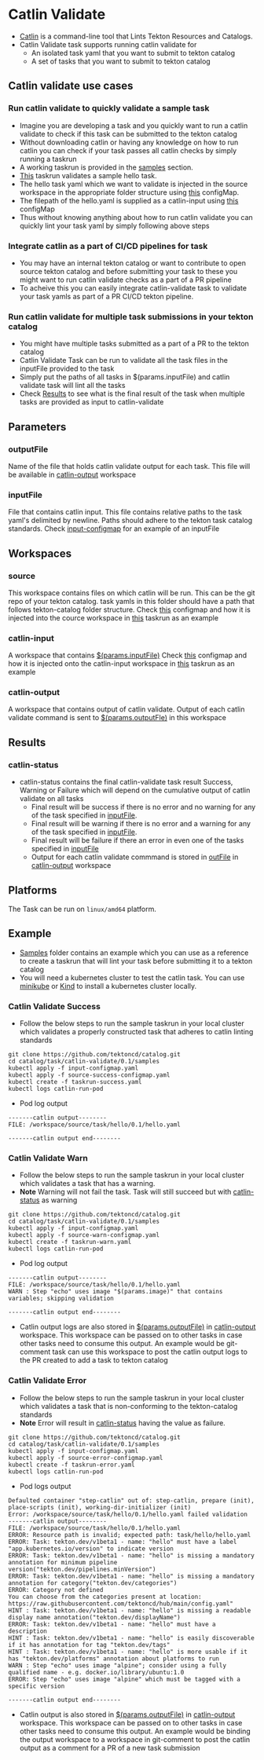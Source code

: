 # Catlin Validate

* [Catlin](https://github.com/tektoncd/catlin) is a command-line tool that Lints Tekton Resources and Catalogs.
* Catlin Validate task supports running catlin validate for
    * An isolated task yaml that you want to submit to tekton catalog
    * A set of tasks that you want to submit to tekton catalog

## Catlin validate use cases

### Run catlin validate to quickly validate a sample task
* Imagine you are developing a task and you quickly want to run a catlin validate to check if this task can be submitted to the tekton catalog
* Without downloading catlin or having any knowledge on how to run catlin you can check if your task passes all catlin checks by simply running a taskrun
* A working taskrun is provided in the [samples](../0.1/samples/taskrun-success.yaml) section. 
* [This](../0.1/samples/taskrun-success.yaml) taskrun validates a sample hello task. 
* The hello task yaml which we want to validate is injected in the source workspace in the appropriate folder structure using  [this](../0.1/samples/source-success-configmap.yaml) configMap.
* The filepath of the hello.yaml is supplied as a catlin-input using [this](../0.1/samples/input-configmap.yaml) configMap
* Thus without knowing anything about how to run catlin validate you can quickly lint your task yaml by simply following above steps

### Integrate catlin as a part of CI/CD pipelines for task
* You may have an internal tekton catalog or want to contribute to open source tekton catalog and before submitting your task to these you might want to run catlin validate checks as a part of a PR pipeline
* To acheive this you can easily integrate catlin-validate task to validate your task yamls as part of a PR CI/CD tekton pipeline. 


### Run catlin validate for multiple task submissions in your tekton catalog
* You might have multiple tasks submitted as a part of a PR to the tekton catalog
* Catlin Validate Task can be run to validate all the task files in the inputFile provided to the task
* Simply put the paths of all tasks in $(params.inputFile) and catlin validate task will lint all the tasks
* Check [Results](#results) to see what is the final result of the task when multiple tasks are provided as input to catlin-validate



## Parameters

### outputFile 
Name of the file that holds catlin validate output for each task. This file will be available in [catlin-output](#catlin-output) workspace
### inputFile
File that contains catlin input. This file contains relative paths to the task yaml's delimited by newline. Paths should adhere to the tekton task catalog standards. Check [input-configmap](../0.1/samples/input-configmap.yaml) for an example of an inputFile


## Workspaces

### source
This workspace contains files on which catlin will be run. This can be the git repo of your tekton catalog. task yamls in this folder should have a path that follows tekton-catalog folder structure. Check [this](../0.1/samples/source-success-configmap.yaml) configmap and how it is injected into the cource workspace in [this](../0.1/samples/taskrun-success.yaml) taskrun as an example
### catlin-input
A workspace that contains [$(params.inputFile)](#inputfile) Check [this](../0.1/samples/input-configmap.yaml) configmap and how it is injected onto the catlin-input workspace in [this](../0.1/samples/taskrun-success.yaml) taskrun as an example
### catlin-output
A workspace that contains output of catlin validate. Output of each catlin validate command is sent to [$(params.outputFle)](#outputfile) in this workspace

## Results

### catlin-status
* catlin-status contains the final catlin-validate task result Success, Warning or Failure  which will depend on the cumulative output of catlin validate on all tasks
    * Final result will be success if there is no error and no warning for any of the task specified in [inputFile](#inputfile). 
    * Final result will be warning if there is no error and a warning for any of the task specified in [inputFile](#inputfile).
    * Final result will be failure if there an error in even one of the tasks specified in [inputFile](#inputfile)
    * Output for each catlin validate commmand is stored in [outFile](#outputfile) in [catlin-output](#catlin-output) workspace


## Platforms

The Task can be run on `linux/amd64` platform.

## Example
* [Samples](../0.1/samples) folder contains an example which you can use as a reference to create a taskrun that will lint your task before submitting it to a tekton catalog
* You will need a kubernetes cluster to test the catlin task. You can use [minikube](https://minikube.sigs.k8s.io/docs/start/) or [Kind](https://kind.sigs.k8s.io/) to install a kubernetes cluster locally.

### Catlin Validate Success
* Follow the below steps to run the sample taskrun in your local cluster which validates a properly constructed task that adheres to catlin linting standards
```
git clone https://github.com/tektoncd/catalog.git
cd catalog/task/catlin-validate/0.1/samples
kubectl apply -f input-configmap.yaml
kubectl apply -f source-success-configmap.yaml
kubectl create -f taskrun-success.yaml
kubectl logs catlin-run-pod 
```
* Pod log output
```Defaulted container "step-catlin" out of: step-catlin, prepare (init), place-scripts (init), working-dir-initializer (init)
-------catlin output--------
FILE: /workspace/source/task/hello/0.1/hello.yaml

-------catlin output end--------
```



### Catlin Validate Warn
* Follow the below steps to run the sample taskrun in your local cluster which validates a task that has a warning.
* **Note** Warning will not fail the task. Task will still succeed but with [catlin-status](#catlin-status) as warning
```
git clone https://github.com/tektoncd/catalog.git
cd catalog/task/catlin-validate/0.1/samples
kubectl apply -f input-configmap.yaml
kubectl apply -f source-warn-configmap.yaml
kubectl create -f taskrun-warn.yaml
kubectl logs catlin-run-pod 
```
* Pod log output
```Defaulted container "step-catlin" out of: step-catlin, prepare (init), place-scripts (init), working-dir-initializer (init)
-------catlin output--------
FILE: /workspace/source/task/hello/0.1/hello.yaml
WARN : Step "echo" uses image "$(params.image)" that contains variables; skipping validation

-------catlin output end--------
```
* Catlin output logs are also stored in [$(params.outputFile)](#outputfile) in [catlin-output](#catlin-output) workspace. This workspace can be passed on to other tasks in case other tasks need to consume this output. An example would be git-comment task can use this workspace to post the catlin output logs to the PR created to add a task to tekton catalog


### Catlin Validate Error
* Follow the below steps to run the sample taskrun in your local cluster which validates a task that is non-conforming to the tekton-catalog standards
* **Note** Error will result in [catlin-status](#catlin-status) having the value as failure.
```
git clone https://github.com/tektoncd/catalog.git
cd catalog/task/catlin-validate/0.1/samples
kubectl apply -f input-configmap.yaml
kubectl apply -f source-error-configmap.yaml
kubectl create -f taskrun-error.yaml
kubectl logs catlin-run-pod 
```
* Pod logs output
```
Defaulted container "step-catlin" out of: step-catlin, prepare (init), place-scripts (init), working-dir-initializer (init)
Error: /workspace/source/task/hello/0.1/hello.yaml failed validation
-------catlin output--------
FILE: /workspace/source/task/hello/0.1/hello.yaml
ERROR: Resource path is invalid; expected path: task/hello/hello.yaml
ERROR: Task: tekton.dev/v1beta1 - name: "hello" must have a label "app.kubernetes.io/version" to indicate version
ERROR: Task: tekton.dev/v1beta1 - name: "hello" is missing a mandatory annotation for minimum pipeline version("tekton.dev/pipelines.minVersion")
ERROR: Task: tekton.dev/v1beta1 - name: "hello" is missing a mandatory annotation for category("tekton.dev/categories")
ERROR: Category not defined
You can choose from the categories present at location: https://raw.githubusercontent.com/tektoncd/hub/main/config.yaml"
HINT : Task: tekton.dev/v1beta1 - name: "hello" is missing a readable display name annotation("tekton.dev/displayName")
ERROR: Task: tekton.dev/v1beta1 - name: "hello" must have a description
HINT : Task: tekton.dev/v1beta1 - name: "hello" is easily discoverable if it has annotation for tag "tekton.dev/tags"
HINT : Task: tekton.dev/v1beta1 - name: "hello" is more usable if it has "tekton.dev/platforms" annotation about platforms to run
WARN : Step "echo" uses image "alpine"; consider using a fully qualified name - e.g. docker.io/library/ubuntu:1.0
ERROR: Step "echo" uses image "alpine" which must be tagged with a specific version

-------catlin output end--------
```

* Catlin output is also stored in [$(params.outputFile)](#outputfile) in [catlin-output](#catlin-output) workspace. This workspace can be passed on to other tasks in case other tasks need to consume this output. An example would be binding the output workspace to a workspace in git-comment to post the catlin output as a comment for a PR of a new task submission
